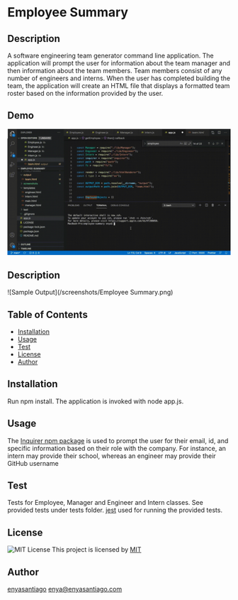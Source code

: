 
# Employee Summary
  ## Description 
  A software engineering team generator command line application. The application will prompt the user for information about the team manager and then information about the team members. Team members consist of any number of engineers and interns. When the user has completed building the team, the application will create an HTML file that displays a formatted team roster based on the information provided by the user. 
  ## Demo 
  ![demo](https://github.com/enyasantiago/employee-summary/blob/main/screenshots/Employee%20Summary%20Demo.gif)
 
  ## Description 
  ![Sample Output](/screenshots/Employee Summary.png)

  ## Table of Contents 
  * [Installation](#installation)
  * [Usage](#usage)
  * [Test](#test)
  * [License](#license)
  * [Author](#author)
 
  
  ## Installation
  Run npm install. The application is invoked with node app.js.
  ## Usage
  The [Inquirer npm package](https://github.com/SBoudrias/Inquirer.js/) is used to prompt the user for their email, id, and specific information based on their role with the company. For instance, an intern may provide their school, whereas an engineer may provide their GitHub username
  ## Test
  Tests for Employee, Manager and Engineer and Intern classes. See provided tests under tests folder.
  [jest](https://jestjs.io/) used for running the provided tests.
  ## License 
  ![MIT License](https://img.shields.io/badge/license-MIT-green)
  This project is licensed by [MIT](https://choosealicense.com/licenses/MIT)
  ## Author
  [enyasantiago](https://github.com/enyasantiago)
  enya@enyasantiago.com
